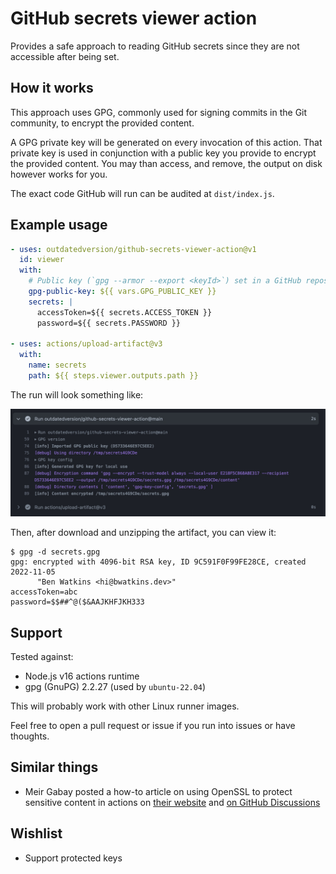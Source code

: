 # GitHub secrets viewer action

Provides a safe approach to reading GitHub secrets since they are not accessible after being set.

## How it works

This approach uses GPG, commonly used for signing commits in the Git community, to encrypt the
provided content.

A GPG private key will be generated on every invocation of this action. That private key is used in
conjunction with a public key you provide to encrypt the provided content. You may than access, and
remove, the output on disk however works for you.

The exact code GitHub will run can be audited at `dist/index.js`.

## Example usage

```yaml
- uses: outdatedversion/github-secrets-viewer-action@v1
  id: viewer
  with:
    # Public key (`gpg --armor --export <keyId>`) set in a GitHub repository variable
    gpg-public-key: ${{ vars.GPG_PUBLIC_KEY }}
    secrets: |
      accessToken=${{ secrets.ACCESS_TOKEN }}
      password=${{ secrets.PASSWORD }}

- uses: actions/upload-artifact@v3
  with:
    name: secrets
    path: ${{ steps.viewer.outputs.path }}
```

The run will look something like:

![run screenshot](./docs/run-screenshot.jpg)

Then, after download and unzipping the artifact, you can view it:

```console
$ gpg -d secrets.gpg
gpg: encrypted with 4096-bit RSA key, ID 9C591F0F99FE28CE, created 2022-11-05
      "Ben Watkins <hi@bwatkins.dev>"
accessToken=abc
password=$$##^@($&AAJKHFJKH333
```

## Support

Tested against:

- Node.js v16 actions runtime
- gpg (GnuPG) 2.2.27 (used by `ubuntu-22.04`)

This will probably work with other Linux runner images.

Feel free to open a pull request or issue if you run into issues or have thoughts.

## Similar things

- Meir Gabay posted a how-to article on using OpenSSL to protect sensitive content in actions on
  [their website](https://meirg.co.il/2022/07/01/how-to-recover-secrets-from-github-actions/) and
  [on GitHub Discussions](https://github.com/orgs/community/discussions/26277#discussioncomment-3251166)

## Wishlist

- Support protected keys
